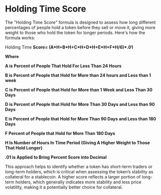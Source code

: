 # Holding Time Score

The "Holding Time Score" formula is designed to assess how long different percentages of people hold a token before they sell or move it, giving more weight to those who hold the token for longer periods. Here's how the formula works:

Holding Time **Score= (A\*H+B\*H+C\*H+D\*H+E\*H+F\*H/6)\*.01**

**Where**&#x20;

**A is Percent of People That Hold For Less Than 24 Hours**

**B is Percent of People that Hold for More than 24 hours and Less than 1 week**

**C is Percent of People that Hold for More than 1 Week and Less Than 30 Days**

**D is Percent of People that Hold for More Than 30 Days and Less than 90 Days**&#x20;

**E is Percent of People that Hold for More Than 90 Days and Less than 180 Days**

**F Percent of People that Hold for More Than 180 Days**

**H Is Number of Hours In Time Period (Giving A Higher Weight to Those That Hold Longer)**

**.01 is Applied to Bring Percent Score into Decimal**

This approach helps to identify whether a token has short-term traders or long-term holders, which is critical when assessing the token’s stability as collateral for a stablecoin. A higher score reflects a larger portion of long-term holders, which generally indicates more stability and less price volatility, making it a potentially better choice for collateral.

